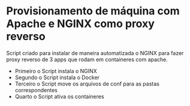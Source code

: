 # Provisionamento de máquina com Apache e NGINX como proxy reverso

Script criado para instalar de maneira automatizada o NGINX para fazer proxy reverso de 3 apps que rodam em containeres
com apache.
<br>
<ul>
<li>Primeiro o Script instala o NGINX
<li>Segundo o Script instala o Docker
<li>Terceiro o Script move os arquivos de conf para as pastas correspondentes
<li>Quarto o Script ativa os containeres
</ul>
